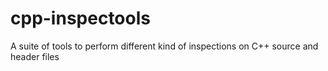 # cpp-inspectools
A suite of tools to perform different kind of inspections on C++ source and header files
